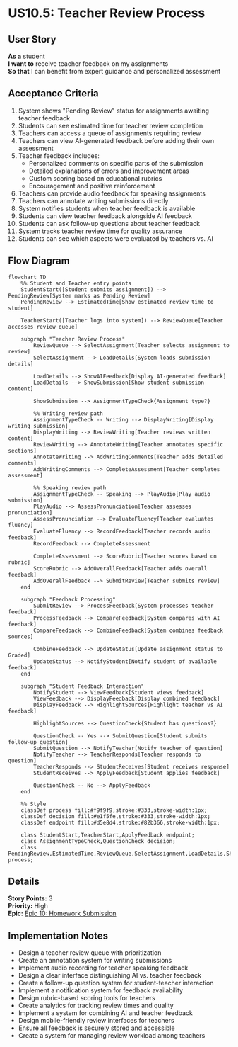 # US10.5: Teacher Review Process

## User Story

**As a** student  
**I want to** receive teacher feedback on my assignments  
**So that** I can benefit from expert guidance and personalized assessment

## Acceptance Criteria

1. System shows "Pending Review" status for assignments awaiting teacher feedback
2. Students can see estimated time for teacher review completion
3. Teachers can access a queue of assignments requiring review
4. Teachers can view AI-generated feedback before adding their own assessment
5. Teacher feedback includes:
   - Personalized comments on specific parts of the submission
   - Detailed explanations of errors and improvement areas
   - Custom scoring based on educational rubrics
   - Encouragement and positive reinforcement
6. Teachers can provide audio feedback for speaking assignments
7. Teachers can annotate writing submissions directly
8. System notifies students when teacher feedback is available
9. Students can view teacher feedback alongside AI feedback
10. Students can ask follow-up questions about teacher feedback
11. System tracks teacher review time for quality assurance
12. Students can see which aspects were evaluated by teachers vs. AI

## Flow Diagram

```mermaid
flowchart TD
    %% Student and Teacher entry points
    StudentStart([Student submits assignment]) --> PendingReview[System marks as Pending Review]
    PendingReview --> EstimatedTime[Show estimated review time to student]

    TeacherStart([Teacher logs into system]) --> ReviewQueue[Teacher accesses review queue]

    subgraph "Teacher Review Process"
        ReviewQueue --> SelectAssignment[Teacher selects assignment to review]
        SelectAssignment --> LoadDetails[System loads submission details]

        LoadDetails --> ShowAIFeedback[Display AI-generated feedback]
        LoadDetails --> ShowSubmission[Show student submission content]

        ShowSubmission --> AssignmentTypeCheck{Assignment type?}

        %% Writing review path
        AssignmentTypeCheck -- Writing --> DisplayWriting[Display writing submission]
        DisplayWriting --> ReviewWriting[Teacher reviews written content]
        ReviewWriting --> AnnotateWriting[Teacher annotates specific sections]
        AnnotateWriting --> AddWritingComments[Teacher adds detailed comments]
        AddWritingComments --> CompleteAssessment[Teacher completes assessment]

        %% Speaking review path
        AssignmentTypeCheck -- Speaking --> PlayAudio[Play audio submission]
        PlayAudio --> AssessPronunciation[Teacher assesses pronunciation]
        AssessPronunciation --> EvaluateFluency[Teacher evaluates fluency]
        EvaluateFluency --> RecordFeedback[Teacher records audio feedback]
        RecordFeedback --> CompleteAssessment

        CompleteAssessment --> ScoreRubric[Teacher scores based on rubric]
        ScoreRubric --> AddOverallFeedback[Teacher adds overall feedback]
        AddOverallFeedback --> SubmitReview[Teacher submits review]
    end

    subgraph "Feedback Processing"
        SubmitReview --> ProcessFeedback[System processes teacher feedback]
        ProcessFeedback --> CompareFeedback[System compares with AI feedback]
        CompareFeedback --> CombineFeedback[System combines feedback sources]

        CombineFeedback --> UpdateStatus[Update assignment status to Graded]
        UpdateStatus --> NotifyStudent[Notify student of available feedback]
    end

    subgraph "Student Feedback Interaction"
        NotifyStudent --> ViewFeedback[Student views feedback]
        ViewFeedback --> DisplayFeedback[Display combined feedback]
        DisplayFeedback --> HighlightSources[Highlight teacher vs AI feedback]

        HighlightSources --> QuestionCheck{Student has questions?}

        QuestionCheck -- Yes --> SubmitQuestion[Student submits follow-up question]
        SubmitQuestion --> NotifyTeacher[Notify teacher of question]
        NotifyTeacher --> TeacherResponds[Teacher responds to question]
        TeacherResponds --> StudentReceives[Student receives response]
        StudentReceives --> ApplyFeedback[Student applies feedback]

        QuestionCheck -- No --> ApplyFeedback
    end

    %% Style
    classDef process fill:#f9f9f9,stroke:#333,stroke-width:1px;
    classDef decision fill:#e1f5fe,stroke:#333,stroke-width:1px;
    classDef endpoint fill:#d5e8d4,stroke:#82b366,stroke-width:1px;

    class StudentStart,TeacherStart,ApplyFeedback endpoint;
    class AssignmentTypeCheck,QuestionCheck decision;
    class PendingReview,EstimatedTime,ReviewQueue,SelectAssignment,LoadDetails,ShowAIFeedback,ShowSubmission,DisplayWriting,ReviewWriting,AnnotateWriting,AddWritingComments,PlayAudio,AssessPronunciation,EvaluateFluency,RecordFeedback,CompleteAssessment,ScoreRubric,AddOverallFeedback,SubmitReview,ProcessFeedback,CompareFeedback,CombineFeedback,UpdateStatus,NotifyStudent,ViewFeedback,DisplayFeedback,HighlightSources,SubmitQuestion,NotifyTeacher,TeacherResponds,StudentReceives process;
```

## Details

**Story Points:** 3  
**Priority:** High  
**Epic:** [Epic 10: Homework Submission](./README.md)

## Implementation Notes

- Design a teacher review queue with prioritization
- Create an annotation system for writing submissions
- Implement audio recording for teacher speaking feedback
- Design a clear interface distinguishing AI vs. teacher feedback
- Create a follow-up question system for student-teacher interaction
- Implement a notification system for feedback availability
- Design rubric-based scoring tools for teachers
- Create analytics for tracking review times and quality
- Implement a system for combining AI and teacher feedback
- Design mobile-friendly review interfaces for teachers
- Ensure all feedback is securely stored and accessible
- Create a system for managing review workload among teachers
